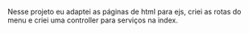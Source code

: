 Nesse projeto eu adaptei as páginas de html para ejs, criei as rotas do menu e criei uma controller para serviços na index.
